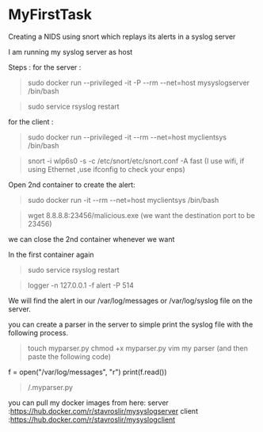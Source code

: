 # MyFirstTask
Creating a NIDS using snort which replays its alerts in a syslog server

I am running my syslog server as host 

Steps :
for the server :

> sudo docker run --privileged -it -P --rm --net=host mysyslogserver /bin/bash

> sudo service rsyslog restart
  
  
  
for the client :

> sudo docker run --privileged -it --rm --net=host myclientsys /bin/bash

> snort -i wlp6s0 -s -c /etc/snort/etc/snort.conf -A fast     (I use wifi, if using Ethernet ,use ifconfig to check your enps)

Open 2nd container to create the alert:

> sudo docker run -it --rm --net=host myclientsys /bin/bash

> wget 8.8.8.8:23456/malicious.exe   (we want the destination port to be 23456)

we can close the 2nd container whenever we want

In the first container again

> sudo service rsyslog restart

> logger -n 127.0.0.1 -f alert -P 514
    
We will find the alert in our /var/log/messages or /var/log/syslog file on the server.
 
you can create a parser in the server to simple print the syslog file with the following process.

> touch myparser.py
> chmod +x myparser.py 
> vim my parser   (and then paste the following code)

f = open("/var/log/messages", "r")
print(f.read()) 
 
> /.myparser.py 
 
 
 you can pull my docker images from here:
 server :https://hub.docker.com/r/stavroslir/mysyslogserver
 client :https://hub.docker.com/r/stavroslir/mysyslogclient

